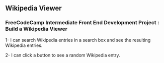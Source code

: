 ## Wikipedia Viewer

### FreeCodeCamp Intermediate Front End Development Project : Build a Wikipedia Viewer

1- I can search Wikipedia entries in a search box and see the resulting Wikipedia entries.

2- I can click a button to see a random Wikipedia entry.
